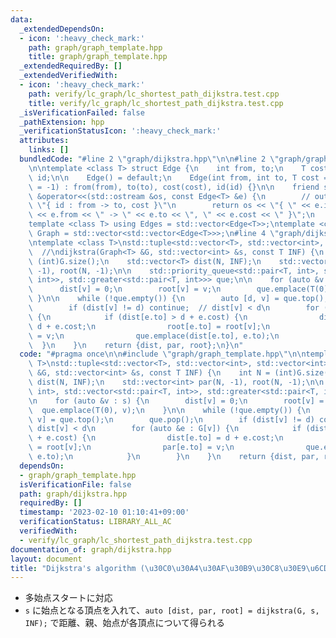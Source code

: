 ```yaml
---
data:
  _extendedDependsOn:
  - icon: ':heavy_check_mark:'
    path: graph/graph_template.hpp
    title: graph/graph_template.hpp
  _extendedRequiredBy: []
  _extendedVerifiedWith:
  - icon: ':heavy_check_mark:'
    path: verify/lc_graph/lc_shortest_path_dijkstra.test.cpp
    title: verify/lc_graph/lc_shortest_path_dijkstra.test.cpp
  _isVerificationFailed: false
  _pathExtension: hpp
  _verificationStatusIcon: ':heavy_check_mark:'
  attributes:
    links: []
  bundledCode: "#line 2 \"graph/dijkstra.hpp\"\n\n#line 2 \"graph/graph_template.hpp\"\
    \n\ntemplate <class T> struct Edge {\n    int from, to;\n    T cost;\n    int\
    \ id;\n\n    Edge() = default;\n    Edge(int from, int to, T cost = 1, int id\
    \ = -1) : from(from), to(to), cost(cost), id(id) {}\n\n    friend std::ostream\
    \ &operator<<(std::ostream &os, const Edge<T> &e) {\n        // output format:\
    \ \"{ id : from -> to, cost }\"\n        return os << \"{ \" << e.id << \" : \"\
    \ << e.from << \" -> \" << e.to << \", \" << e.cost << \" }\";\n    }\n};\n\n\
    template <class T> using Edges = std::vector<Edge<T>>;\ntemplate <class T> using\
    \ Graph = std::vector<std::vector<Edge<T>>>;\n#line 4 \"graph/dijkstra.hpp\"\n\
    \ntemplate <class T>\nstd::tuple<std::vector<T>, std::vector<int>, std::vector<int>>\
    \  //\ndijkstra(Graph<T> &G, std::vector<int> &s, const T INF) {\n    int N =\
    \ (int)G.size();\n    std::vector<T> dist(N, INF);\n    std::vector<int> par(N,\
    \ -1), root(N, -1);\n\n    std::priority_queue<std::pair<T, int>, std::vector<std::pair<T,\
    \ int>>, std::greater<std::pair<T, int>>> que;\n\n    for (auto &v : s) {\n  \
    \      dist[v] = 0;\n        root[v] = v;\n        que.emplace(T(0), v);\n   \
    \ }\n\n    while (!que.empty()) {\n        auto [d, v] = que.top();\n        que.pop();\n\
    \        if (dist[v] != d) continue;  // dist[v] < d\n        for (auto &e : G[v])\
    \ {\n            if (dist[e.to] > d + e.cost) {\n                dist[e.to] =\
    \ d + e.cost;\n                root[e.to] = root[v];\n                par[e.to]\
    \ = v;\n                que.emplace(dist[e.to], e.to);\n            }\n      \
    \  }\n    }\n    return {dist, par, root};\n}\n"
  code: "#pragma once\n\n#include \"graph/graph_template.hpp\"\n\ntemplate <class\
    \ T>\nstd::tuple<std::vector<T>, std::vector<int>, std::vector<int>>  //\ndijkstra(Graph<T>\
    \ &G, std::vector<int> &s, const T INF) {\n    int N = (int)G.size();\n    std::vector<T>\
    \ dist(N, INF);\n    std::vector<int> par(N, -1), root(N, -1);\n\n    std::priority_queue<std::pair<T,\
    \ int>, std::vector<std::pair<T, int>>, std::greater<std::pair<T, int>>> que;\n\
    \n    for (auto &v : s) {\n        dist[v] = 0;\n        root[v] = v;\n      \
    \  que.emplace(T(0), v);\n    }\n\n    while (!que.empty()) {\n        auto [d,\
    \ v] = que.top();\n        que.pop();\n        if (dist[v] != d) continue;  //\
    \ dist[v] < d\n        for (auto &e : G[v]) {\n            if (dist[e.to] > d\
    \ + e.cost) {\n                dist[e.to] = d + e.cost;\n                root[e.to]\
    \ = root[v];\n                par[e.to] = v;\n                que.emplace(dist[e.to],\
    \ e.to);\n            }\n        }\n    }\n    return {dist, par, root};\n}"
  dependsOn:
  - graph/graph_template.hpp
  isVerificationFile: false
  path: graph/dijkstra.hpp
  requiredBy: []
  timestamp: '2023-02-10 01:10:41+09:00'
  verificationStatus: LIBRARY_ALL_AC
  verifiedWith:
  - verify/lc_graph/lc_shortest_path_dijkstra.test.cpp
documentation_of: graph/dijkstra.hpp
layout: document
title: "Dijkstra's algorithm (\u30C0\u30A4\u30AF\u30B9\u30C8\u30E9\u6CD5)"
---
```


- 多始点スタートに対応
- `s` に始点となる頂点を入れて、`auto [dist, par, root] = dijkstra(G, s, INF);` で距離、親、始点が各頂点について得られる

